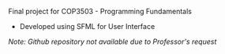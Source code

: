 Final project for COP3503 - Programming Fundamentals

-   Developed using SFML for User Interface

_Note: Github repository not available due to Professor's request_
